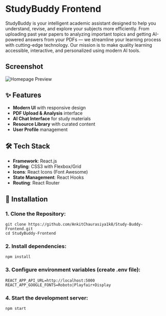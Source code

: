 # StudyBuddy Frontend
StudyBuddy is your intelligent academic assistant designed to help you understand, revise, and explore your subjects more efficiently.
From uploading past year papers to analyzing important topics and getting AI-powered answers from your PDFs — we streamline your learning process with cutting-edge technology.
Our mission is to make quality learning accessible, interactive, and personalized using modern AI tools.

## Screenshot
![Homepage Preview](./Screenshot/homepage.png)

## ✨ Features

- **Modern UI** with responsive design
- **PDF Upload & Analysis** interface
- **AI Chat Interface** for study materials
- **Resource Library** with curated content
- **User Profile** management

## 🛠️ Tech Stack

- **Framework**: React.js
- **Styling**: CSS3 with Flexbox/Grid
- **Icons**: React Icons (Font Awesome)
- **State Management**: React Hooks
- **Routing**: React Router

## 🚀 Installation

### 1. Clone the Repository:
```
git clone https://github.com/AnkitChaurasiya1k8/Study-Buddy-Frontend.git
cd StudyBuddy-Frontend
```
### 2. Install dependencies:
```
npm install
```
### 3. Configure environment variables (create .env file):
```
REACT_APP_API_URL=http://localhost:5000
REACT_APP_GOOGLE_FONTS=Roboto|Playfair+Display
```
### 4. Start the development server:
```
npm start
```
